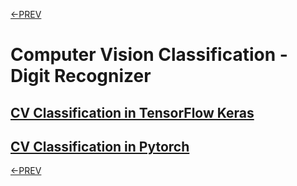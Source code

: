[<-PREV](../project.md)

# Computer Vision Classification - Digit Recognizer

## [CV Classification in TensorFlow Keras](cv_classification_keras.md)

## [CV Classification in Pytorch](cv_classification_pytorch.md)

[<-PREV](../project.md)
